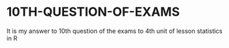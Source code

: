 # 10TH-QUESTION-OF-EXAMS
It is my answer to 10th question of the exams to 4th unit of lesson statistics in R
